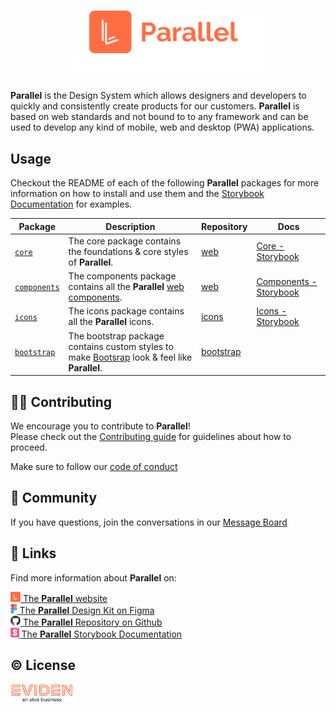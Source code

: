 <h1 align='center'>
<img alt="Parallel" src="profile/assets/parallel-logo.min.svg?raw=true" width="300px">
</h1>

**Parallel** is the Design System which allows designers and developers to quickly and consistently create products for our customers. **Parallel** is based on web standards and not bound to to any framework and can be used to develop any kind of mobile, web and desktop (PWA) applications.

## Usage

Checkout the README of each of the following **Parallel** packages for more information on how to install and use them and the [Storybook Documentation](https://parallel.eviden.com/docs) for examples.

| Package                                                                    | Description                                                                                                                             | Repository                                                | Docs                                                                                              |
| -------------------------------------------------------------------------- | --------------------------------------------------------------------------------------------------------------------------------------- | --------------------------------------------------------- | ------------------------------------------------------------------------------------------------- |
| [`core`](https://github.com/eviden-parallel/web/pkgs/npm/core)             | The core package contains the foundations & core styles of **Parallel**.                                                                | [web](https://github.com/eviden-parallel/web)             | [Core - Storybook](https://parallel.eviden.com/docs?path=/story/core-changelog--page)             |
| [`components`](https://github.com/eviden-parallel/web/pkgs/npm/components) | The components package contains all the **Parallel** [web components](https://developer.mozilla.org/en-US/docs/Web/API/Web_Components). | [web](https://github.com/eviden-parallel/web)             | [Components - Storybook](https://parallel.eviden.com/docs?path=/story/components-changelog--page) |
| [`icons`](https://github.com/eviden-parallel/icons/pkgs/npm/icons)         | The icons package contains all the **Parallel** icons.                                                                                  | [icons](https://github.com/eviden-parallel/icons)         | [Icons - Storybook](https://parallel.eviden.com/docs?path=/story/icons-changelog--page)           |
| [`bootstrap`](https://github.com/eviden-parallel/icons/pkgs/npm/bootstrap) | The bootstrap package contains custom styles to make [Bootsrap](https://getbootstrap.com/) look & feel like **Parallel**.               | [bootstrap](https://github.com/eviden-parallel/bootstrap) |                                                                                                   |

## 🧑‍💻 Contributing

We encourage you to contribute to **Parallel**!  
Please check out the [Contributing guide](https://github.com/eviden-parallel/.github/blob/main/CONTRIBUTING.md) for guidelines about how to proceed.

Make sure to follow our [code of conduct](https://github.com/eviden-parallel/.github/blob/main/CODE_OF_CONDUCT.md)

## 🤝 Community

If you have questions, join the conversations in our [Message Board](https://github.com/orgs/eviden-parallel/discussions)

## 🔗 Links

Find more information about **Parallel** on:

<a href="https://parallel.eviden.com"><img alt="" src="profile/assets/parallel-icon.min.svg?raw=true" height="16px">&nbsp;<span>The **Parallel** website</span></a>  
<a href="https://parallel.eviden.com/design"><img alt="" src="profile/assets/figma.svg?raw=true" height="16px">&nbsp;<span>The **Parallel** Design Kit on Figma </span></a>  
<a href="https://parallel.eviden.com/dev"><img alt="" src="profile/assets/github.svg?raw=true" height="16px">&nbsp;<span>The **Parallel** Repository on Github</span></a>  
<a href="https://parallel.eviden.com/docs"><img alt="" src="profile/assets/storybook.svg?raw=true" height="16px">&nbsp;<span>The **Parallel** Storybook Documentation</span></a>

## ©️ License

<img alt="Parallel" src="profile/assets/eviden-logo.svg?raw=true" width="100px">
